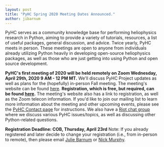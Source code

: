 ```yaml
---
layout: post
title: "PyHC Spring 2020 Meeting Dates Announced."
author: jibarnum
---
```


PyHC serves as a community knowledge base for performing heliophysics research in Python, aiming to provide a variety of tutorials, resources, a list of useful packages, general discussion, and advice. Twice yearly, PyHC meets in person. These meetings are open to anyone from individuals already utilizing Python heavily in developing open-source heliophysics packages, as well as those who are just getting into using Python and open source development.

**PyHC's first meeting of 2020 will be held remotely on Zoom Wednesday, April 29th, 2020 9 AM - 12 PM MT.** We'll discuss PyHC Project updates as well as plans for the (hopefully) in-person Fall meeting.
The meeting's website can be found [here](http://heliopython.org/meetings/april2020/). **Registration, which is free, but required, can be found [here](https://forms.gle/fYxWXWccyTZxnVUH9).** The meeting's website also has a link to registration, as well as the Zoom telecon information. If you'd like to join our mailing list to learn more information about the meeting and other upcoming events, please see the [PyHC Contact page](http://heliopython.org/contact/) for instructions. We also have a [Riot chat group]( https://riot.im/app/#/room/#heliopython:openastronomy.org
) where we discuss various PyHC issues/topics, as well as discussing other Python-related questions.

**Registration Deadline: COB, Thursday, April 23rd**
Note: If you already registered and later decide to change your registration (i.e., from in-person to remote), then please email [Julie Barnum](mailto:Julie.Barnum@lasp.colorado.edu) or [Nick Murphy](mailto:namurphy@cfa.harvard.edu).
